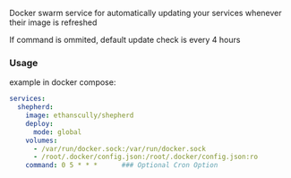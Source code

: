 Docker swarm service for automatically updating your services whenever their image is refreshed

If command is ommited, default update check is every 4 hours

### Usage
example in docker compose:

```YAML
services:
  shepherd:
    image: ethanscully/shepherd
    deploy:
      mode: global
    volumes: 
      - /var/run/docker.sock:/var/run/docker.sock
      - /root/.docker/config.json:/root/.docker/config.json:ro
    command: 0 5 * * *      ### Optional Cron Option
```
